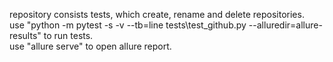 repository consists tests, which create, rename and delete repositories.<br/>
use "python -m pytest -s -v --tb=line tests\test_github.py --alluredir=allure-results" to run tests.<br/>
use "allure serve" to open allure report.
